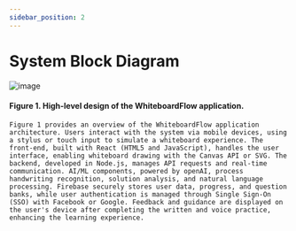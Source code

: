 ```yaml
---
sidebar_position: 2
---
```


# System Block Diagram

![image](https://github.com/user-attachments/assets/73151275-1448-4686-a5cf-0b5bc72cdec3)














#### Figure 1. High-level design of the WhiteboardFlow application.
    Figure 1 provides an overview of the WhiteboardFlow application architecture. Users interact with the system via mobile devices, using a stylus or touch input to simulate a whiteboard experience. The front-end, built with React (HTML5 and JavaScript), handles the user interface, enabling whiteboard drawing with the Canvas API or SVG. The backend, developed in Node.js, manages API requests and real-time communication. AI/ML components, powered by openAI, process handwriting recognition, solution analysis, and natural language processing. Firebase securely stores user data, progress, and question banks, while user authentication is managed through Single Sign-On (SSO) with Facebook or Google. Feedback and guidance are displayed on the user's device after completing the written and voice practice, enhancing the learning experience.



